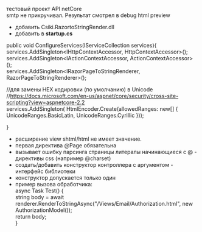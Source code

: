 тестовый проект API netCore  
smtp не прикручивал. Результат смотрел  в debug html preview
* добавить Csiki.RazortoStringRender.dll
* добавить в **startup.cs**

public void ConfigureServices(IServiceCollection services){  
      services.AddSingleton<IHttpContextAccessor, HttpContextAccessor>();  
       services.AddSingleton<IActionContextAccessor, ActionContextAccessor>();  
       services.AddSingleton<IRazorPageToStringRenderer, RazorPageToStringRenderer>();       
 
 //для замены HEX кодировки (по умолчанию) в Unicode   
 //https://docs.microsoft.com/en-us/aspnet/core/security/cross-site-scripting?view=aspnetcore-2.2  
     services.AddSingleton<HtmlEncoder>(
   HtmlEncoder.Create(allowedRanges: new[] { UnicodeRanges.BasicLatin,
                                               UnicodeRanges.Cyrillic
  }));
 
 }  
   
* расширение view  shtml/html  не  имеет значение.
* первая директива @Page обязательна
* вызывает ошибку парсинга страницы литералы начинающиеся с @ -   директивы css (например @charset)  
* создать/добавить конструктор контроллера  с  аргументом  - интерфейс библиотеки
* конструктор допускается только один
* пример вызова обработчика:  
async Task<string> Test() {  
    string body = await renderer.RenderToStringAsync("/Views/Email/Authorization.html", new AuthorizationModel());  
    return body;  
}

